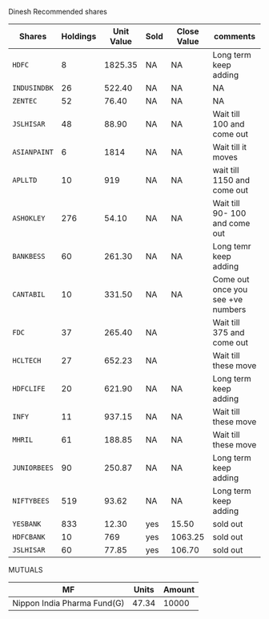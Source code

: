 
Dinesh Recommended shares

| Shares | Holdings | Unit Value | Sold | Close Value | comments |
| --- 	 | ---      | ---        | ---  | --- | -- | 
| `HDFC`      | 8   | 1825.35    | NA | NA  | Long term keep adding|
| `INDUSINDBK`| 26  | 522.40     | NA | NA  | NA |
| `ZENTEC`    | 52  | 76.40      | NA | NA  |  NA |
| `JSLHISAR`  | 48  | 88.90      | NA | NA  | Wait till 100 and come out |
| `ASIANPAINT`| 6   | 1814       | NA | NA  |Wait till it moves |
| `APLLTD` |  10 | 919 | NA|NA| wait till 1150 and come out |
| `ASHOKLEY` | 276 | 54.10 | NA | NA| Wait till 90- 100 and come out |
| `BANKBESS` | 60  | 261.30 | NA| NA| Long temr keep adding |
| `CANTABIL` | 10  | 331.50 | NA| NA| Come out once you see +ve numbers |
| `FDC`     | 37  | 265.40 | NA || Wait till 375 and come out |
| `HCLTECH`| 27  | 652.23 |NA|| Wait till these move |
| `HDFCLIFE`| 20 | 621.90 | NA |NA| Long term keep adding |
| `INFY`    | 11 | 937.15 | NA| NA| Wait till these move |
| `MHRIL`   | 61 | 188.85 | NA| NA| Wait till these move |
| `JUNIORBEES`|90 | 250.87 | NA|NA| Long term keep adding |
| `NIFTYBEES`| 519 | 93.62 | NA|NA| Long term keep adding |
| `YESBANK`  | 833 | 12.30 | yes | 15.50 | sold out |
| `HDFCBANK`| 10 | 769    | yes | 1063.25 | sold out |
| `JSLHISAR`| 60 | 77.85  | yes|106.70| sold out |

MUTUALS

| MF | Units | Amount |
| --- 	 | ---      | ---        |
| Nippon India Pharma Fund(G) | 47.34 | 10000 |

